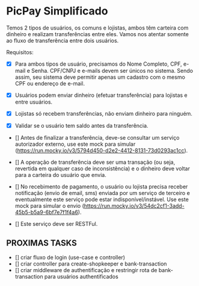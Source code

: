 # PicPay Simplificado

Temos 2 tipos de usuários, os comuns e lojistas, ambos têm carteira com dinheiro e realizam transferências entre eles. Vamos nos atentar somente ao fluxo de transferência entre dois usuários.

Requisitos:

- [x] Para ambos tipos de usuário, precisamos do Nome Completo, CPF, e-mail e Senha. CPF/CNPJ e e-mails devem ser únicos no sistema. Sendo assim, seu sistema deve permitir apenas um cadastro com o mesmo CPF ou endereço de e-mail.

- [x] Usuários podem enviar dinheiro (efetuar transferência) para lojistas e entre usuários.

- [x] Lojistas só recebem transferências, não enviam dinheiro para ninguém.

- [x] Validar se o usuário tem saldo antes da transferência.

- [] Antes de finalizar a transferência, deve-se consultar um serviço autorizador externo, use este mock para simular (https://run.mocky.io/v3/5794d450-d2e2-4412-8131-73d0293ac1cc).

- [] A operação de transferência deve ser uma transação (ou seja, revertida em qualquer caso de inconsistência) e o dinheiro deve voltar para a carteira do usuário que envia.

- [] No recebimento de pagamento, o usuário ou lojista precisa receber notificação (envio de email, sms) enviada por um serviço de terceiro e eventualmente este serviço pode estar indisponível/instável. Use este mock para simular o envio (https://run.mocky.io/v3/54dc2cf1-3add-45b5-b5a9-6bf7e7f1f4a6).

- [] Este serviço deve ser RESTFul.

## PROXIMAS TASKS

- [] criar fluxo de login (use-case e controller)
- [] criar controller para create-shopkeeper e bank-transaction
- [] criar middleware de authentificação e restringir rota de bank-transaction para usuários authentificados
